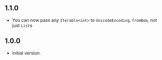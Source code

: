 ## 1.1.0

- You can now pass any `Iterable<int>` to `UnicodeEncoding.fromBom`,
not just `List`s

## 1.0.0

- Initial version.
